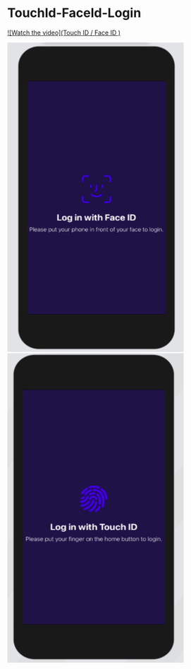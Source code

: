 # TouchId-FaceId-Login

[![Watch the video](Touch ID / Face ID )](https://www.youtube.com/watch?v=zduuOlfySlM)



<img src="FaceIdImage.png" width="400" height="700">
<img src="TouchIdImage.png" width="400" height="700">
